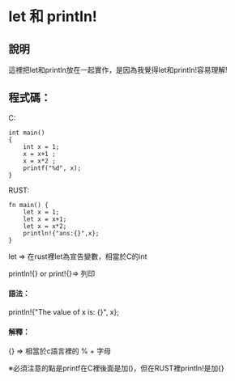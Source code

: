 # let 和 println!

## 說明
這裡把let和println放在一起實作，是因為我覺得let和println!容易理解!

## 程式碼：

C:

```
int main()
{
    int x = 1;
    x = x+1 ;
    x = x*2 ;
    printf("%d", x);
}
```
RUST:

```
fn main() {
    let x = 1;
    let x = x+1;
    let x = x*2;
    println!{"ans:{}",x};
}

```
let => 在rust裡let為宣告變數，相當於C的int

println!{} or print!{}=> 列印

#### 語法：
println!{"The value of x is: {}", x};

#### 解釋：

{} => 相當於c語言裡的 % + 字母

※必須注意的點是printf在C裡後面是加()，但在RUST裡println!是加{}




